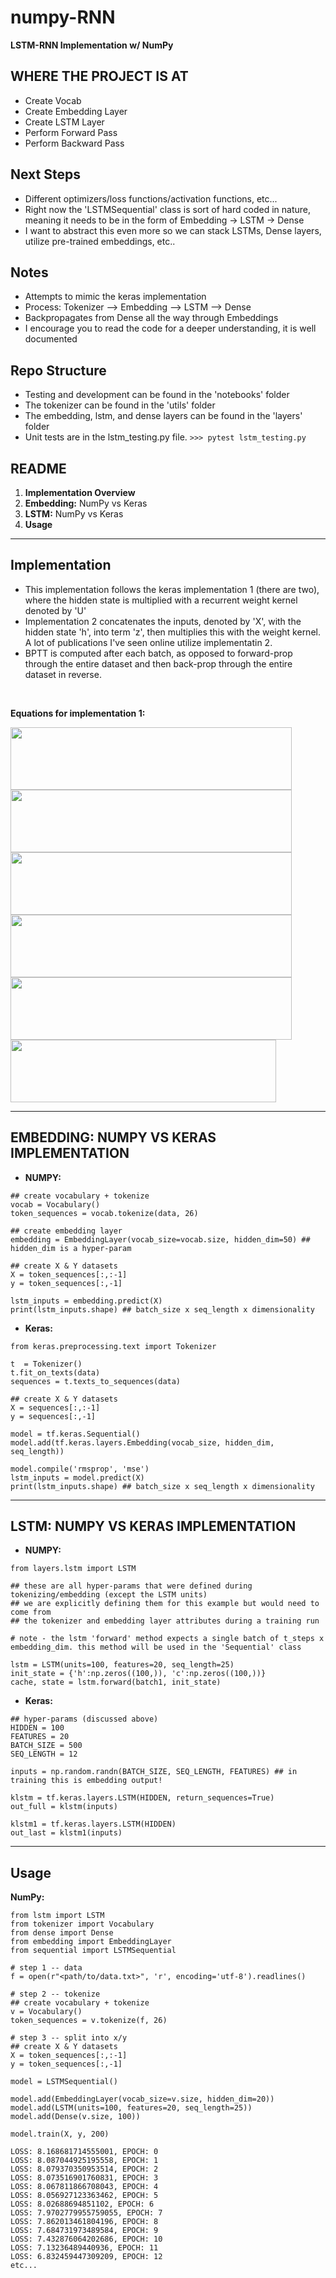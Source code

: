 # numpy-RNN
**LSTM-RNN Implementation w/ NumPy**


## WHERE THE PROJECT IS AT
* Create Vocab
* Create Embedding Layer
* Create LSTM Layer
* Perform Forward Pass
* Perform Backward Pass

## Next Steps
* Different optimizers/loss functions/activation functions, etc...
* Right now the 'LSTMSequential' class is sort of hard coded in nature, meaning it needs to be in the form of Embedding -> LSTM -> Dense
* I want to abstract this even more so we can stack LSTMs, Dense layers, utilize pre-trained embeddings, etc..

## Notes
* Attempts to mimic the keras implementation
* Process: Tokenizer --> Embedding --> LSTM --> Dense
* Backpropagates from Dense all the way through Embeddings
* I encourage you to read the code for a deeper understanding, it is well documented

## Repo Structure
* Testing and development can be found in the 'notebooks' folder
* The tokenizer can be found in the 'utils' folder
* The embedding, lstm, and dense layers can be found in the 'layers' folder
* Unit tests are in the lstm_testing.py file. ```>>> pytest lstm_testing.py```

## README
1. **Implementation Overview**
2. **Embedding:** NumPy vs Keras
3. **LSTM:** NumPy vs Keras
4. **Usage**
-----

## Implementation

* This implementation follows the keras implementation 1 (there are two), where the hidden state is multiplied with a recurrent weight kernel denoted by 'U'
* Implementation 2 concatenates the inputs, denoted by 'X', with the hidden state 'h', into term 'z', then multiplies this with the weight kernel. A lot of publications I've seen online utilize implementatin 2.
* BPTT is computed after each batch, as opposed to forward-prop through the entire dataset and then back-prop through the entire dataset in reverse.

<br>

**Equations for implementation 1:**

<img src="https://latex.codecogs.com/svg.latex?f_%7Bt%7D%3D%5Csigma%28W_%7Bf%7DX_%7Bt%7D%2BU_%7Bf%7Dh_%7Bt-1%7D%2Bb_%7Bf%7D%29" height="100" width="450">

<img src="https://latex.codecogs.com/svg.latex?i_%7Bt%7D%3D%5Csigma%28W_%7Bi%7DX_%7Bt%7D%2BU_%7Bi%7Dh_%7Bt-1%7D%2Bb_%7Bi%7D%29" height="100" width="450">

<img src="https://latex.codecogs.com/svg.latex?o_%7Bt%7D%3D%5Csigma%28W_%7Bo%7DX_%7Bt%7D%2BU_%7Bo%7Dh_%7Bt-1%7D%2Bb_%7Bo%7D%29" height="100" width="450">

<img src="https://latex.codecogs.com/svg.latex?%5Cbar%7Bc%7D%3D%5Csigma%28W_%7Bc%7DX_%7Bt%7D%2BU_%7Bc%7Dh_%7Bt-1%7D%2Bb_%7Bc%7D%29" height="100" width="450">

<img src="https://latex.codecogs.com/svg.latex?c_%7Bt%7D%3Df_%7Bt%7D%2Ac_%7Bt-1%7D%2Bi_%7Bt%7D%2A%5Cbar%7Bc_%7Bt%7D%7D" height="100" width="450">

<img src="https://latex.codecogs.com/svg.latex?h_%7Bt%7D%3Do_%7Bt%7D%2Atanh%28c_%7Bt%7D%29" height="100" width="425">


-----
## **EMBEDDING:** NUMPY VS KERAS IMPLEMENTATION
* **NUMPY:**
```
## create vocabulary + tokenize
vocab = Vocabulary()
token_sequences = vocab.tokenize(data, 26)

## create embedding layer
embedding = EmbeddingLayer(vocab_size=vocab.size, hidden_dim=50) ## hidden_dim is a hyper-param

## create X & Y datasets
X = token_sequences[:,:-1]
y = token_sequences[:,-1]

lstm_inputs = embedding.predict(X)
print(lstm_inputs.shape) ## batch_size x seq_length x dimensionality
```

* **Keras:**
```
from keras.preprocessing.text import Tokenizer

t  = Tokenizer()
t.fit_on_texts(data)
sequences = t.texts_to_sequences(data)

## create X & Y datasets
X = sequences[:,:-1]
y = sequences[:,-1]

model = tf.keras.Sequential()
model.add(tf.keras.layers.Embedding(vocab_size, hidden_dim, seq_length))

model.compile('rmsprop', 'mse')
lstm_inputs = model.predict(X)
print(lstm_inputs.shape) ## batch_size x seq_length x dimensionality
```

-----

## **LSTM:** NUMPY VS KERAS IMPLEMENTATION
* **NUMPY:**
```
from layers.lstm import LSTM

## these are all hyper-params that were defined during tokenizing/embedding (except the LSTM units)
## we are explicitly defining them for this example but would need to come from
## the tokenizer and embedding layer attributes during a training run

# note - the lstm 'forward' method expects a single batch of t_steps x embedding_dim. this method will be used in the 'Sequential' class

lstm = LSTM(units=100, features=20, seq_length=25)
init_state = {'h':np.zeros((100,)), 'c':np.zeros((100,))}
cache, state = lstm.forward(batch1, init_state)
```

* **Keras:**
```
## hyper-params (discussed above)
HIDDEN = 100
FEATURES = 20
BATCH_SIZE = 500
SEQ_LENGTH = 12

inputs = np.random.randn(BATCH_SIZE, SEQ_LENGTH, FEATURES) ## in training this is embedding output!

klstm = tf.keras.layers.LSTM(HIDDEN, return_sequences=True)
out_full = klstm(inputs)

klstm1 = tf.keras.layers.LSTM(HIDDEN)
out_last = klstm1(inputs)
```
-----
## **Usage**

**NumPy:**

```
from lstm import LSTM
from tokenizer import Vocabulary
from dense import Dense
from embedding import EmbeddingLayer
from sequential import LSTMSequential

# step 1 -- data
f = open(r"<path/to/data.txt>", 'r', encoding='utf-8').readlines()

# step 2 -- tokenize
## create vocabulary + tokenize
v = Vocabulary()
token_sequences = v.tokenize(f, 26)

# step 3 -- split into x/y
## create X & Y datasets
X = token_sequences[:,:-1]
y = token_sequences[:,-1]

model = LSTMSequential()

model.add(EmbeddingLayer(vocab_size=v.size, hidden_dim=20))
model.add(LSTM(units=100, features=20, seq_length=25))
model.add(Dense(v.size, 100))

model.train(X, y, 200)

LOSS: 8.168681714555001, EPOCH: 0
LOSS: 8.087044925195558, EPOCH: 1
LOSS: 8.079370350953514, EPOCH: 2
LOSS: 8.073516901760831, EPOCH: 3
LOSS: 8.067811866708043, EPOCH: 4
LOSS: 8.056927123363462, EPOCH: 5
LOSS: 8.02688694851102, EPOCH: 6
LOSS: 7.9702779955759055, EPOCH: 7
LOSS: 7.862013461804196, EPOCH: 8
LOSS: 7.684731973489584, EPOCH: 9
LOSS: 7.432876064202686, EPOCH: 10
LOSS: 7.13236489440936, EPOCH: 11
LOSS: 6.832459447309209, EPOCH: 12
etc...
```